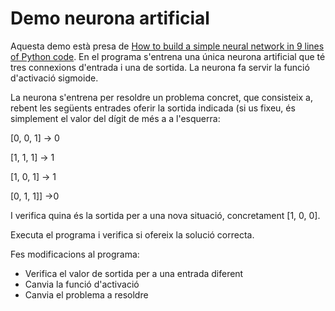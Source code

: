 # Demo neurona artificial

Aquesta demo està presa de [How to build a simple neural network in 9 lines of Python code](https://medium.com/technology-invention-and-more/how-to-build-a-simple-neural-network-in-9-lines-of-python-code-cc8f23647ca1). En el programa s'entrena una única neurona artificial que té tres connexions d'entrada i una de sortida. La neurona fa servir la funció d'activació sigmoide.

La neurona s'entrena per resoldre un problema concret, que consisteix a, rebent les següents entrades oferir la sortida indicada (si us fixeu, és simplement el valor del dígit de més a a l'esquerra:


[0, 0, 1] -> 0

[1, 1, 1] -> 1

[1, 0, 1] -> 1

[0, 1, 1]] ->0

I verifica quina és la sortida per a una nova situació, concretament [1, 0, 0].

Executa el programa i verifica si ofereix la solució correcta.

Fes modificacions al programa:

- Verifica el valor de sortida per a una entrada diferent
- Canvia la funció d'activació
- Canvia el problema a resoldre
  
